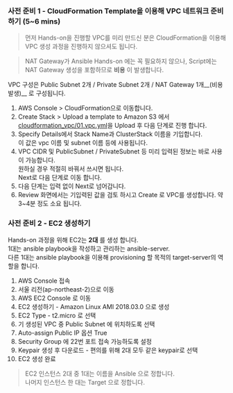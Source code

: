 
### 사전 준비 1 - CloudFormation Template을 이용해 VPC 네트워크 준비하기 (5~6 mins)
> 먼저 Hands-on을 진행할 VPC를 미리 만드신 분은 CloudFormation을 이용해 VPC 생성 과정을 진행하지 않으셔도 됩니다.

> NAT Gateway가 Ansible Hands-on 에는 꼭 필요하지 않으나, Script에는 NAT Gateway 생성을 포함하므로 **비용** 이 발생합니다. 

VPC 구성은 Public Subnet 2개 / Private Subnet 2개 / NAT Gateway 1개__(비용 발생)__ 로 구성됩니다. <br>

1. AWS Console > CloudFormation으로 이동합니다.
2. Create Stack > Upload a template to Amazon S3 에서 [cloudformation_vpc/01.vpc.yml](cloudformation_vpc/01.vpc.yml)을 Upload 후 다음 단계로 진행 합니다.
3. Specify Details에서 Stack Name과 ClusterStack 이름을 기입합니다.
<br> 이 값은 vpc 이름 및 subnet 이름 등에 사용됩니다.
4. VPC CIDR 및 PublicSubnet / PrivateSubnet 등 미리 입력된 정보는 바로 사용이 가능합니다.<br>
원하실 경우 적절히 바꿔서 쓰시면 됩니다.<br>
Next로 다음 단계로 이동 합니다.
5. 다음 단계는 입력 없이 Next로 넘어갑니다.
6. Review 화면에서는 기입력된 값을 검토 하시고 Create 로 VPC를 생성합니다. 약 3~4분 정도 소요 됩니다.

### 사전 준비 2 - EC2 생성하기
Hands-on 과정을 위해 EC2는 __2대__ 를 생성 합니다.<br>
1대는 ansible playbook을 작성하고 관리하는 ansible-server. <br>
다른 1대는 ansible playbook을 이용해 provisioning 할 목적의 target-server의 역할을 합니다.

1. AWS Console 접속
2. 서울 리전(ap-northeast-2)으로 이동
3. AWS EC2 Console 로 이동
4. EC2 생성하기 - Amazon Linux AMI 2018.03.0 으로 생성
5. EC2 Type - t2.micro 로 선택
6. 기 생성된 VPC 중 Public Subnet 에 위치하도록 선택
7. Auto-assign Public IP 옵션 True
8. Security Group 에 22번 포트 접속 가능하도록 설정
9. Keypair 생성 후 다운로드 - 편의를 위해 2대 모두 같은 keypair로 선택
10. EC2 생성 완료

> EC2 인스턴스 2대 중 1대는 이름을 Ansible 으로 정합니다.<br>
나머지 인스턴스 한 대는 Target 으로 정합니다.
